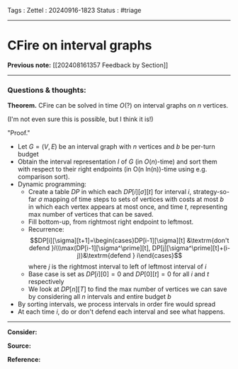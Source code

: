 Tags :
Zettel :  20240916-1823
Status : #triage 

-----

# CFire on interval graphs

**Previous note:** [[202408161357 Feedback by Section]]

-----

### Questions & thoughts:


**Theorem.** CFire can be solved in time $O(?)$ on interval graphs on $n$ vertices.

(I'm not even sure this is possible, but I think it is!)

"Proof."
 - Let $G=(V, E)$ be an interval graph with $n$ vertices and $b$ be per-turn budget
 - Obtain the interval representation $I$ of $G$ (in $O(n)$-time) and sort them with respect to their right endpoints (in O(n ln(n))-time using e.g. comparison sort).
 - Dynamic programming:
	 - Create a table $DP$ in which each $DP[i][\sigma][t]$ for interval $i$, strategy-so-far $\sigma$ mapping of time steps to sets of vertices with costs at most $b$ in which each vertex appears at most once, and time $t$, representing max number of vertices that can be saved.
	 - Fill bottom-up, from rightmost right endpoint to leftmost.
	 - Recurrence: $$DP[i][\sigma][t+1]=\begin{cases}DP[i-1][\sigma][t] &\textrm{don't defend }i\\\max(DP[i-1][\sigma^\prime][t], DP[j][\sigma^\prime][t]+(i-j))&\textrm{defend } i\end{cases}$$ where $j$ is the rightmost interval to left of leftmost interval of $i$
	 - Base case is set as $DP[i][0]=0$ and $DP[0][t]=0$ for all $i$ and $t$ respectively 
	 - We look at $DP[n][T]$ to find the max number of vertices we can save by considering all $n$ intervals and entire budget $b$
 - By sorting intervals, we process intervals in order fire would spread
 - At each time $i$, do or don't defend each interval and see what happens.



-----
 
**Consider:**


**Source:** 


**Reference:** 
